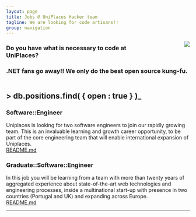 ```yaml
---
layout: page
title: Jobs @ UniPlaces Hacker team
tagline: We are looking for code artisans!!
group: navigation
---
```


<img src="{{ BASE_PATH }}/static/MrTSharkpunch.gif" style="float:right;margin-left:100px" />


### Do you have what is necessary to code at UniPlaces?
### .NET fans go away!! We only do the best open source kung-fu.

<div style="clear:both"></div>

## > db.positions.find( { open : true } )<span style="text-decoration:blink">_</span>

### Software::Engineer

<div class="row">
        <div class="span10">
                Uniplaces is looking for two software engineers to join our rapidly growing team. This is an invaluable learning and growth career opportunity, to be part of the core engineering team that will enable international expansion of Uniplaces.
        </div>
        <div class="span2">
                <a href="{{ BASE_PATH }}/jobs/software-engineer.html" class="btn btn-success btn-large">README.md</a>
        </div>
</div>


### Graduate::Software::Engineer

<div class="row">
        <div class="span10">
                In this job you will be learning from a team with more than twenty years of aggregated experience about state-of-the-art web technologies and engineering processes, inside a multinational start-up with presence in two countries (Portugal and UK) and expanding across Europe.
        </div>
        <div class="span2">
                <a href="{{ BASE_PATH }}/jobs/graduate-software-engineer.html" class="btn btn-success btn-large">README.md</a>
        </div>
</div>

<!--

### Backend::Software::Engineer

<div class="row">
        <div class="span10">
		Your main goal will be to collaborate in UniPlaces defining and implementing a strategy and architecture for our backend Software, while helping in all the areas of the software engineering within the company.
        </div>
        <div class="span2">
                <a href="{{ BASE_PATH }}/jobs/backend-software-engineer.html" class="btn btn-success btn-large">README.md</a>
        </div>
</div>

### JavaScript::Junior::Software::Engineer

<div class="row">
	<div class="span10">
		Your main goal will be to help in the development of our web platform. Your engineering mission will have a strong focus in JavaScript but will work on other technologies. In UniPlaces we use JavaScript for client-side and server-side using Node.js.
	</div>
	<div class="span2">
		<a href="{{ BASE_PATH }}/jobs/junior-javascript-software-engineer.html" class="btn btn-success btn-large">README.md</a>
	</div>
</div>

### JavaScript::Software::Engineer

<div class="row">
	<div class="span10">
		Your main goal will be to collaborate in UniPlaces defining and implementing a strategy and architecture in terms of JavaScript for UI and server side, while helping in all the areas of the software engineering within the company.
	</div>
	<div class="span2">
		<a href="{{ BASE_PATH }}/jobs/javascript-software-engineer.html" class="btn btn-success btn-large">README.md</a>
	</div>
</div>

### Intern::Software::Engineer

<div class="row">
	<div class="span10">
		In this job you will be learning from a team with more than twenty years of aggregated experience about state-of-the-art web technologies and engineering processes, inside a multinational start-up with presence in two countries (Portugal and UK) and expanding across Europe.
	</div>
	<div class="span2">		
		<a href="{{ BASE_PATH }}/jobs/intern-software-engineer.html" class="btn btn-success btn-large">README.md</a>
	</div>
</div>

-->

<hr />
